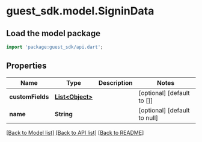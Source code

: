 # guest_sdk.model.SigninData

## Load the model package
```dart
import 'package:guest_sdk/api.dart';
```

## Properties
Name | Type | Description | Notes
------------ | ------------- | ------------- | -------------
**customFields** | [**List&lt;Object&gt;**](Object.md) |  | [optional] [default to []]
**name** | **String** |  | [optional] [default to null]

[[Back to Model list]](../README.md#documentation-for-models) [[Back to API list]](../README.md#documentation-for-api-endpoints) [[Back to README]](../README.md)


